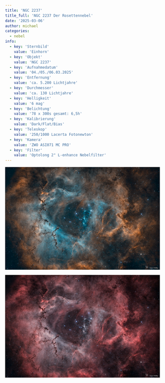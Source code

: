 ```yaml
---
title: 'NGC 2237'
title_full: 'NGC 2237 Der Rosettennebel'
date: '2025-03-06'
author: michael
categories:
  - nebel
info:
  - key: 'Sternbild'
    value: 'Einhorn'
  - key: 'Objekt'
    value: 'NGC 2237'
  - key: 'Aufnahmedatum'
    value: '04./05./06.03.2025'
  - key: 'Entfernung'
    value: 'ca. 5.200 Lichtjahre'
  - key: 'Durchmesser'
    value: 'ca. 130 Lichtjahre'
  - key: 'Helligkeit'
    value: '6 mag'
  - key: 'Belichtung'
    value: '78 x 300s gesamt: 6,5h'
  - key: 'Kalibrierung'
    value: 'Dark/Flat/Bias'
  - key: 'Teleskop'
    value: '250/1000 Lacerta Fotonewton'
  - key: 'Kamera'
    value: 'ZWO ASI071 MC PRO'
  - key: 'Filter'
    value: 'Optolong 2" L-enhance Nebelfilter'
---
```


![NGC-2237](header.jpg 'NGC-2237')



![NGC-2237](NGC-2237.jpg 'NGC-2237')

